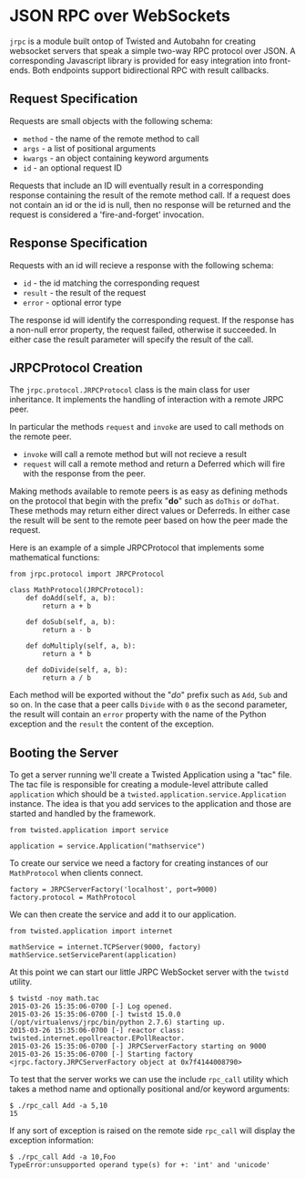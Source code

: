 
JSON RPC over WebSockets
========================

`jrpc` is a module built ontop of Twisted and Autobahn for creating websocket servers that
speak a simple two-way RPC protocol over JSON. A corresponding Javascript library is provided for
easy integration into front-ends. Both endpoints support bidirectional RPC with result
callbacks.


Request Specification
---------------------

Requests are small objects with the following schema:

* `method` - the name of the remote method to call
* `args` - a list of positional arguments
* `kwargs` - an object containing keyword arguments
* `id` - an optional request ID

Requests that include an ID will eventually result in a corresponding response containing
the result of the remote method call. If a request does not contain an id or the id is
null, then no response will be returned and the request is considered a 'fire-and-forget'
invocation.

Response Specification
----------------------

Requests with an id will recieve a response with the following schema:

* `id` - the id matching the corresponding request
* `result` - the result of the request
* `error` - optional error type

The response id will identify the corresponding request. If the response has a non-null
error property, the request failed, otherwise it succeeded. In either case the result
parameter will specify the result of the call.


JRPCProtocol Creation
---------------------

The `jrpc.protocol.JRPCProtocol` class is the main class for user inheritance. It implements the handling of interaction with a remote JRPC peer.

In particular the methods `request` and `invoke` are used to call methods on the remote peer.

* `invoke` will call a remote method but will not recieve a result
* `request` will call a remote method and return a Deferred which will fire with the response from the peer.

Making methods available to remote peers is as easy as defining methods on the protocol that begin with the prefix "**do**" such as `doThis` or `doThat`. These methods may return either direct values or Deferreds. In either case the result will be sent to the remote peer based on how the peer made the request.

Here is an example of a simple JRPCProtocol that implements some mathematical functions:

    from jrpc.protocol import JRPCProtocol
    
    class MathProtocol(JRPCProtocol):
        def doAdd(self, a, b):
            return a + b
    
        def doSub(self, a, b):
            return a - b
    
        def doMultiply(self, a, b):
            return a * b
    
        def doDivide(self, a, b):
            return a / b

Each method will be exported without the "*do*" prefix such as `Add`, `Sub` and so on. In the case that a peer calls `Divide` with `0` as the second parameter, the result will contain an `error` property with the name of the Python exception and the `result` the content of the exception.


Booting the Server
------------------

To get a server running we'll create a Twisted Application using a "tac" file. The tac file is responsible for creating a module-level attribute called `application` which should be a `twisted.application.service.Application` instance. The idea is that you add services to the application and those are started and handled by the framework.

    from twisted.application import service

    application = service.Application("mathservice")

To create our service we need a factory for creating instances of our `MathProtocol` when clients connect.


    factory = JRPCServerFactory('localhost', port=9000)
    factory.protocol = MathProtocol

We can then create the service and add it to our application.

    from twisted.application import internet

    mathService = internet.TCPServer(9000, factory)
    mathService.setServiceParent(application)

At this point we can start our little JRPC WebSocket server with the `twistd` utility.

    $ twistd -noy math.tac
    2015-03-26 15:35:06-0700 [-] Log opened.
    2015-03-26 15:35:06-0700 [-] twistd 15.0.0 (/opt/virtualenvs/jrpc/bin/python 2.7.6) starting up.
    2015-03-26 15:35:06-0700 [-] reactor class: twisted.internet.epollreactor.EPollReactor.
    2015-03-26 15:35:06-0700 [-] JRPCServerFactory starting on 9000
    2015-03-26 15:35:06-0700 [-] Starting factory <jrpc.factory.JRPCServerFactory object at 0x7f4144008790>

To test that the server works we can use the include `rpc_call` utility which takes a method name and optionally positional and/or keyword arguments:

    $ ./rpc_call Add -a 5,10
    15

If any sort of exception is raised on the remote side `rpc_call` will display the exception information:

    $ ./rpc_call Add -a 10,Foo
    TypeError:unsupported operand type(s) for +: 'int' and 'unicode'

